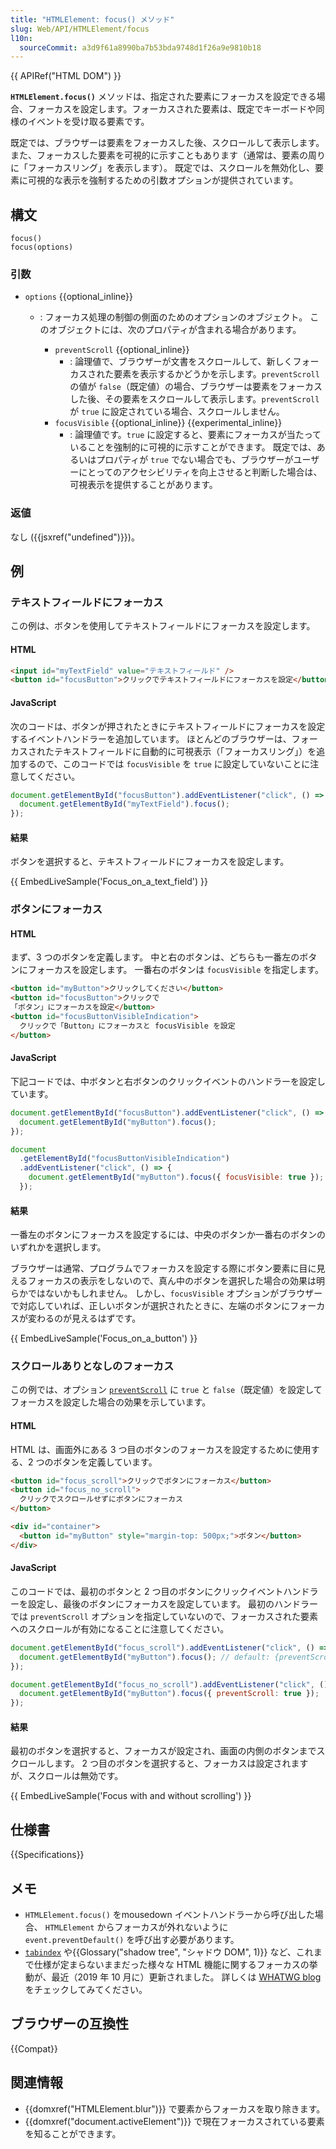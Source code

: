 ```yaml
---
title: "HTMLElement: focus() メソッド"
slug: Web/API/HTMLElement/focus
l10n:
  sourceCommit: a3d9f61a8990ba7b53bda9748d1f26a9e9810b18
---
```


{{ APIRef("HTML DOM") }}

**`HTMLElement.focus()`** メソッドは、指定された要素にフォーカスを設定できる場合、フォーカスを設定します。フォーカスされた要素は、既定でキーボードや同様のイベントを受け取る要素です。

既定では、ブラウザーは要素をフォーカスした後、スクロールして表示します。また、フォーカスした要素を可視的に示すこともあります（通常は、要素の周りに「フォーカスリング」を表示します）。
既定では、スクロールを無効化し、要素に可視的な表示を強制するための引数オプションが提供されています。

## 構文

```js-nolint
focus()
focus(options)
```

### 引数

- `options` {{optional_inline}}

  - : フォーカス処理の制御の側面のためのオプションのオブジェクト。
    このオブジェクトには、次のプロパティが含まれる場合があります。

    - `preventScroll` {{optional_inline}}
      - : 論理値で、ブラウザーが文書をスクロールして、新しくフォーカスされた要素を表示するかどうかを示します。`preventScroll` の値が `false`（既定値）の場合、ブラウザーは要素をフォーカスした後、その要素をスクロールして表示します。`preventScroll` が `true` に設定されている場合、スクロールしません。
    - `focusVisible` {{optional_inline}} {{experimental_inline}}
      - : 論理値です。`true` に設定すると、要素にフォーカスが当たっていることを強制的に可視的に示すことができます。
        既定では、あるいはプロパティが `true` でない場合でも、ブラウザーがユーザーにとってのアクセシビリティを向上させると判断した場合は、可視表示を提供することがあります。

### 返値

なし ({{jsxref("undefined")}})。

## 例

### テキストフィールドにフォーカス

この例は、ボタンを使用してテキストフィールドにフォーカスを設定します。

#### HTML

```html
<input id="myTextField" value="テキストフィールド" />
<button id="focusButton">クリックでテキストフィールドにフォーカスを設定</button>
```

#### JavaScript

次のコードは、ボタンが押されたときにテキストフィールドにフォーカスを設定するイベントハンドラーを追加しています。
ほとんどのブラウザーは、フォーカスされたテキストフィールドに自動的に可視表示（「フォーカスリング」）を追加するので、このコードでは `focusVisible` を `true` に設定していないことに注意してください。

```js
document.getElementById("focusButton").addEventListener("click", () => {
  document.getElementById("myTextField").focus();
});
```

#### 結果

ボタンを選択すると、テキストフィールドにフォーカスを設定します。

{{ EmbedLiveSample('Focus_on_a_text_field') }}

### ボタンにフォーカス

#### HTML

まず、3 つのボタンを定義します。
中と右のボタンは、どちらも一番左のボタンにフォーカスを設定します。
一番右のボタンは `focusVisible` を指定します。

```html
<button id="myButton">クリックしてください</button>
<button id="focusButton">クリックで
「ボタン」にフォーカスを設定</button>
<button id="focusButtonVisibleIndication">
  クリックで「Button」にフォーカスと focusVisible を設定
</button>
```

#### JavaScript

下記コードでは、中ボタンと右ボタンのクリックイベントのハンドラーを設定しています。

```js
document.getElementById("focusButton").addEventListener("click", () => {
  document.getElementById("myButton").focus();
});

document
  .getElementById("focusButtonVisibleIndication")
  .addEventListener("click", () => {
    document.getElementById("myButton").focus({ focusVisible: true });
  });
```

#### 結果

一番左のボタンにフォーカスを設定するには、中央のボタンか一番右のボタンのいずれかを選択します。

ブラウザーは通常、プログラムでフォーカスを設定する際にボタン要素に目に見えるフォーカスの表示をしないので、真ん中のボタンを選択した場合の効果は明らかではないかもしれません。
しかし、`focusVisible` オプションがブラウザーで対応していれば、正しいボタンが選択されたときに、左端のボタンにフォーカスが変わるのが見えるはずです。

{{ EmbedLiveSample('Focus_on_a_button') }}

### スクロールありとなしのフォーカス

この例では、オプション [`preventScroll`](#preventscroll) に `true` と `false`（既定値）を設定してフォーカスを設定した場合の効果を示しています。

#### HTML

HTML は、画面外にある 3 つ目のボタンのフォーカスを設定するために使用する、2 つのボタンを定義しています。

```html
<button id="focus_scroll">クリックでボタンにフォーカス</button>
<button id="focus_no_scroll">
  クリックでスクロールせずにボタンにフォーカス
</button>

<div id="container">
  <button id="myButton" style="margin-top: 500px;">ボタン</button>
</div>
```

#### JavaScript

このコードでは、最初のボタンと 2 つ目のボタンにクリックイベントハンドラーを設定し、最後のボタンにフォーカスを設定しています。
最初のハンドラーでは `preventScroll` オプションを指定していないので、フォーカスされた要素へのスクロールが有効になることに注意してください。

```js
document.getElementById("focus_scroll").addEventListener("click", () => {
  document.getElementById("myButton").focus(); // default: {preventScroll:false}
});

document.getElementById("focus_no_scroll").addEventListener("click", () => {
  document.getElementById("myButton").focus({ preventScroll: true });
});
```

#### 結果

最初のボタンを選択すると、フォーカスが設定され、画面の内側のボタンまでスクロールします。
2 つ目のボタンを選択すると、フォーカスは設定されますが、スクロールは無効です。

{{ EmbedLiveSample('Focus with and without scrolling') }}

## 仕様書

{{Specifications}}

## メモ

- `HTMLElement.focus()` をmousedown イベントハンドラーから呼び出した場合、 `HTMLElement` からフォーカスが外れないように `event.preventDefault()` を呼び出す必要があります。
- [`tabindex`](/ja/docs/Web/HTML/Global_attributes/tabindex) や{{Glossary("shadow tree", "シャドウ DOM", 1)}} など、これまで仕様が定まらないままだった様々な HTML 機能に関するフォーカスの挙動が、最近（2019 年 10 月に）更新されました。
  詳しくは [WHATWG blog](https://blog.whatwg.org/focusing-on-focus) をチェックしてみてください。

## ブラウザーの互換性

{{Compat}}

## 関連情報

- {{domxref("HTMLElement.blur")}} で要素からフォーカスを取り除きます。
- {{domxref("document.activeElement")}} で現在フォーカスされている要素を知ることができます。
